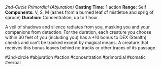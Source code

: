 *2nd-Circle Primordial (Abjuration)*
**Casting Time:** 1 action
**Range:** Self
**Components:** V, S, M (ashes from a burned leaf of mistletoe and sprig of spruce)
**Duration:** Concentration, up to 1 hour

A veil of shadows and silence radiates from you, masking you and your companions from detection. For the duration, each creature you choose within 30 feet of you (including you) has a +10 bonus to DEX (Stealth) checks and can’t be tracked except by magical means. A creature that receives this bonus leaves behind no tracks or other traces of its passage.

#2nd-circle #abjuration #action #concentration #primordial #somatic #verbal
